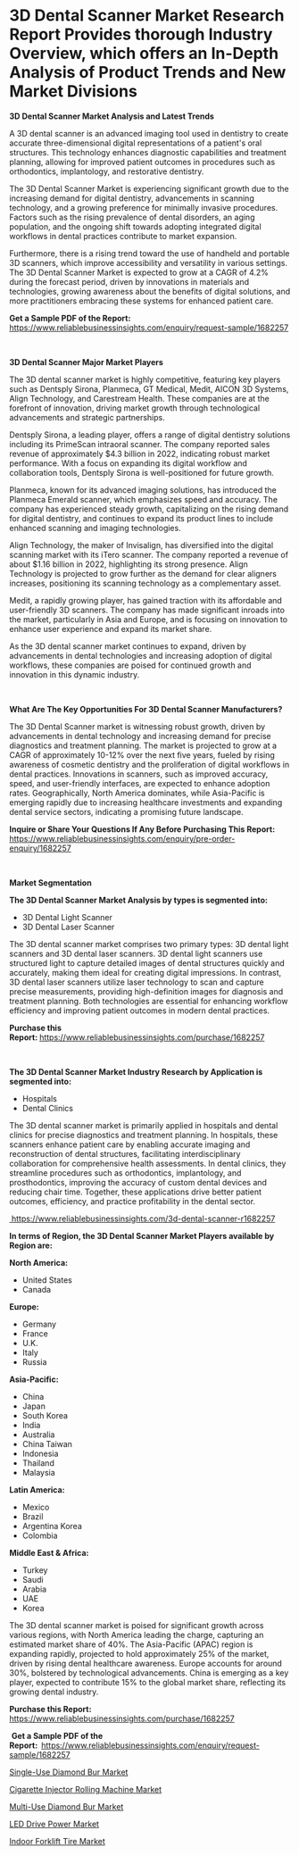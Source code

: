 <p><h1>3D Dental Scanner Market Research Report Provides thorough Industry Overview, which offers an In-Depth Analysis of Product Trends and New Market Divisions</h1></p><p><strong>3D Dental Scanner Market Analysis and Latest Trends</strong></p>
<p><p>A 3D dental scanner is an advanced imaging tool used in dentistry to create accurate three-dimensional digital representations of a patient's oral structures. This technology enhances diagnostic capabilities and treatment planning, allowing for improved patient outcomes in procedures such as orthodontics, implantology, and restorative dentistry. </p><p>The 3D Dental Scanner Market is experiencing significant growth due to the increasing demand for digital dentistry, advancements in scanning technology, and a growing preference for minimally invasive procedures. Factors such as the rising prevalence of dental disorders, an aging population, and the ongoing shift towards adopting integrated digital workflows in dental practices contribute to market expansion. </p><p>Furthermore, there is a rising trend toward the use of handheld and portable 3D scanners, which improve accessibility and versatility in various settings. The 3D Dental Scanner Market is expected to grow at a CAGR of 4.2% during the forecast period, driven by innovations in materials and technologies, growing awareness about the benefits of digital solutions, and more practitioners embracing these systems for enhanced patient care.</p></p>
<p><strong>Get a Sample PDF of the Report:&nbsp;</strong> <a href="https://www.reliablebusinessinsights.com/enquiry/request-sample/1682257?utm_campaign=102&utm_medium=2&utm_source=Github&utm_content=ia&utm_term=01102024&utm_id=3d-dental-scanner">https://www.reliablebusinessinsights.com/enquiry/request-sample/1682257</a></p>
<p>&nbsp;</p>
<p><strong>3D Dental Scanner Major Market Players</strong></p>
<p><p>The 3D dental scanner market is highly competitive, featuring key players such as Dentsply Sirona, Planmeca, GT Medical, Medit, AICON 3D Systems, Align Technology, and Carestream Health. These companies are at the forefront of innovation, driving market growth through technological advancements and strategic partnerships.</p><p>Dentsply Sirona, a leading player, offers a range of digital dentistry solutions including its PrimeScan intraoral scanner. The company reported sales revenue of approximately $4.3 billion in 2022, indicating robust market performance. With a focus on expanding its digital workflow and collaboration tools, Dentsply Sirona is well-positioned for future growth.</p><p>Planmeca, known for its advanced imaging solutions, has introduced the Planmeca Emerald scanner, which emphasizes speed and accuracy. The company has experienced steady growth, capitalizing on the rising demand for digital dentistry, and continues to expand its product lines to include enhanced scanning and imaging technologies.</p><p>Align Technology, the maker of Invisalign, has diversified into the digital scanning market with its iTero scanner. The company reported a revenue of about $1.16 billion in 2022, highlighting its strong presence. Align Technology is projected to grow further as the demand for clear aligners increases, positioning its scanning technology as a complementary asset.</p><p>Medit, a rapidly growing player, has gained traction with its affordable and user-friendly 3D scanners. The company has made significant inroads into the market, particularly in Asia and Europe, and is focusing on innovation to enhance user experience and expand its market share.</p><p>As the 3D dental scanner market continues to expand, driven by advancements in dental technologies and increasing adoption of digital workflows, these companies are poised for continued growth and innovation in this dynamic industry.</p></p>
<p>&nbsp;</p>
<p><strong>What Are The Key Opportunities For 3D Dental Scanner Manufacturers?</strong></p>
<p><p>The 3D Dental Scanner market is witnessing robust growth, driven by advancements in dental technology and increasing demand for precise diagnostics and treatment planning. The market is projected to grow at a CAGR of approximately 10-12% over the next five years, fueled by rising awareness of cosmetic dentistry and the proliferation of digital workflows in dental practices. Innovations in scanners, such as improved accuracy, speed, and user-friendly interfaces, are expected to enhance adoption rates. Geographically, North America dominates, while Asia-Pacific is emerging rapidly due to increasing healthcare investments and expanding dental service sectors, indicating a promising future landscape.</p></p>
<p><strong>Inquire or Share Your Questions If Any Before Purchasing This Report:</strong> <a href="https://www.reliablebusinessinsights.com/enquiry/pre-order-enquiry/1682257?utm_campaign=102&utm_medium=2&utm_source=Github&utm_content=ia&utm_term=01102024&utm_id=3d-dental-scanner">https://www.reliablebusinessinsights.com/enquiry/pre-order-enquiry/1682257</a></p>
<p>&nbsp;</p>
<p><strong>Market Segmentation</strong></p>
<p><strong>The 3D Dental Scanner Market Analysis by types is segmented into:</strong></p>
<p><ul><li>3D Dental Light Scanner</li><li>3D Dental Laser Scanner</li></ul></p>
<p><p>The 3D dental scanner market comprises two primary types: 3D dental light scanners and 3D dental laser scanners. 3D dental light scanners use structured light to capture detailed images of dental structures quickly and accurately, making them ideal for creating digital impressions. In contrast, 3D dental laser scanners utilize laser technology to scan and capture precise measurements, providing high-definition images for diagnosis and treatment planning. Both technologies are essential for enhancing workflow efficiency and improving patient outcomes in modern dental practices.</p></p>
<p><strong>Purchase this Report:&nbsp;</strong><a href="https://www.reliablebusinessinsights.com/purchase/1682257?utm_campaign=102&utm_medium=2&utm_source=Github&utm_content=ia&utm_term=01102024&utm_id=3d-dental-scanner">https://www.reliablebusinessinsights.com/purchase/1682257</a></p>
<p>&nbsp;</p>
<p><strong>The 3D Dental Scanner Market Industry Research by Application is segmented into:</strong></p>
<p><ul><li>Hospitals</li><li>Dental Clinics</li></ul></p>
<p><p>The 3D dental scanner market is primarily applied in hospitals and dental clinics for precise diagnostics and treatment planning. In hospitals, these scanners enhance patient care by enabling accurate imaging and reconstruction of dental structures, facilitating interdisciplinary collaboration for comprehensive health assessments. In dental clinics, they streamline procedures such as orthodontics, implantology, and prosthodontics, improving the accuracy of custom dental devices and reducing chair time. Together, these applications drive better patient outcomes, efficiency, and practice profitability in the dental sector.</p></p>
<p><a href="https://www.reliablebusinessinsights.com/3d-dental-scanner-r1682257?utm_campaign=102&utm_medium=2&utm_source=Github&utm_content=ia&utm_term=01102024&utm_id=3d-dental-scanner">&nbsp;https://www.reliablebusinessinsights.com/3d-dental-scanner-r1682257</a></p>
<p><strong>In terms of Region, the 3D Dental Scanner Market Players available by Region are:</strong></p>
<p>
    <p> <strong> North America: </strong>
        <ul>
            <li>United States</li>
            <li>Canada</li>
        </ul>
        </p> 
    <p> <strong> Europe: </strong>
        <ul>
            <li>Germany</li>
            <li>France</li>
            <li>U.K.</li>
            <li>Italy</li>
            <li>Russia</li>
        </ul>
        </p> 
    <p> <strong> Asia-Pacific: </strong>
        <ul>
            <li>China</li>
            <li>Japan</li>
            <li>South Korea</li>
            <li>India</li>
            <li>Australia</li>
            <li>China Taiwan</li>
            <li>Indonesia</li>
            <li>Thailand</li>
            <li>Malaysia</li>
        </ul>
        </p> 
    <p> <strong> Latin America: </strong>
        <ul>
            <li>Mexico</li>
            <li>Brazil</li>
            <li>Argentina Korea</li>
            <li>Colombia</li>
        </ul>
        </p> 
    <p> <strong> Middle East & Africa: </strong>
        <ul>
            <li>Turkey</li>
            <li>Saudi</li>
            <li>Arabia</li>
            <li>UAE</li>
            <li>Korea</li>
        </ul>
    </p>
    </p>
<p><p>The 3D dental scanner market is poised for significant growth across various regions, with North America leading the charge, capturing an estimated market share of 40%. The Asia-Pacific (APAC) region is expanding rapidly, projected to hold approximately 25% of the market, driven by rising dental healthcare awareness. Europe accounts for around 30%, bolstered by technological advancements. China is emerging as a key player, expected to contribute 15% to the global market share, reflecting its growing dental industry.</p></p>
<p><strong>Purchase this Report: </strong><a href="https://www.reliablebusinessinsights.com/purchase/1682257?utm_campaign=102&utm_medium=2&utm_source=Github&utm_content=ia&utm_term=01102024&utm_id=3d-dental-scanner">https://www.reliablebusinessinsights.com/purchase/1682257</a></p>
<p>&nbsp;<strong>Get a Sample PDF of the Report:&nbsp;&nbsp;</strong><a href="https://www.reliablebusinessinsights.com/enquiry/request-sample/1682257?utm_campaign=102&utm_medium=2&utm_source=Github&utm_content=ia&utm_term=01102024&utm_id=3d-dental-scanner">https://www.reliablebusinessinsights.com/enquiry/request-sample/1682257</a></p>
<p><strong></strong></p>
<p><p><a href="https://github.com/RogerBennett414/Market-Research-Report-List-1/blob/main/single-use-diamond-bur-market.md?utm_campaign=102&utm_medium=2&utm_source=Github&utm_content=ia&utm_term=01102024&utm_id=3d-dental-scanner">Single-Use Diamond Bur Market</a></p><p><a href="https://issuu.com/reportprime-2/docs/cigarette-injector-rolling-machine-_00b0881f6ad07f?utm_campaign=102&utm_medium=2&utm_source=Github&utm_content=ia&utm_term=01102024&utm_id=3d-dental-scanner">Cigarette Injector Rolling Machine Market</a></p><p><a href="https://github.com/sumonsky0m/Market-Research-Report-List-1/blob/main/multi-use-diamond-bur-market.md?utm_campaign=102&utm_medium=2&utm_source=Github&utm_content=ia&utm_term=01102024&utm_id=3d-dental-scanner">Multi-Use Diamond Bur Market</a></p><p><a href="https://issuu.com/reportprime-2/docs/led-drive-power-market-size-2030.pp_da04c089ced06b?utm_campaign=102&utm_medium=2&utm_source=Github&utm_content=ia&utm_term=01102024&utm_id=3d-dental-scanner">LED Drive Power Market</a></p><p><a href="https://medium.com/@spencerremin6/emerging-indoor-forklift-tire-market-opportunities-market-analysis-for-investors-and-stakeholders-f460c745ce1a?utm_campaign=102&utm_medium=2&utm_source=Github&utm_content=ia&utm_term=01102024&utm_id=3d-dental-scanner">Indoor Forklift Tire Market</a></p></p>